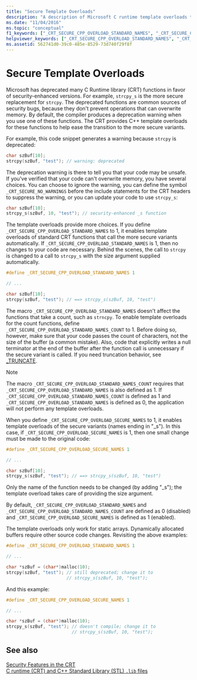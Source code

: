 ```yaml
---
title: "Secure Template Overloads"
description: "A description of Microsoft C runtime template overloads that provide security-enhanced functions."
ms.date: "11/04/2016"
ms.topic: "conceptual"
f1_keywords: ["_CRT_SECURE_CPP_OVERLOAD_STANDARD_NAMES", "_CRT_SECURE_CPP_OVERLOAD_SECURE_NAMES", "_CRT_SECURE_CPP_OVERLOAD_STANDARD_NAMES_COUNT"]
helpviewer_keywords: ["_CRT_SECURE_CPP_OVERLOAD_STANDARD_NAMES", "_CRT_SECURE_CPP_OVERLOAD_SECURE_NAMES", "_CRT_SECURE_CPP_OVERLOAD_STANDARD_NAMES_COUNT", "secure template overloads"]
ms.assetid: 562741d0-39c0-485e-8529-73d740f29f8f
---
```

# Secure Template Overloads

Microsoft has deprecated many C Runtime library (CRT) functions in favor of security-enhanced versions. For example, `strcpy_s` is the more secure replacement for `strcpy`. The deprecated functions are common sources of security bugs, because they don't prevent operations that can overwrite memory. By default, the compiler produces a deprecation warning when you use one of these functions. The CRT provides C++ template overloads for these functions to help ease the transition to the more secure variants.

For example, this code snippet generates a warning because `strcpy` is deprecated:

```cpp
char szBuf[10];
strcpy(szBuf, "test"); // warning: deprecated
```

The deprecation warning is there to tell you that your code may be unsafe. If you've verified that your code can't overwrite memory, you have several choices. You can choose to ignore the warning, you can define the symbol `_CRT_SECURE_NO_WARNINGS` before the include statements for the CRT headers to suppress the warning, or you can update your code to use `strcpy_s`:

```cpp
char szBuf[10];
strcpy_s(szBuf, 10, "test"); // security-enhanced _s function
```

The template overloads provide more choices. If you define `_CRT_SECURE_CPP_OVERLOAD_STANDARD_NAMES` to 1, it enables template overloads of standard CRT functions that call the more secure variants automatically. If `_CRT_SECURE_CPP_OVERLOAD_STANDARD_NAMES` is 1, then no changes to your code are necessary. Behind the scenes, the call to `strcpy` is changed to a call to `strcpy_s` with the size argument supplied automatically.

```cpp
#define _CRT_SECURE_CPP_OVERLOAD_STANDARD_NAMES 1

// ...

char szBuf[10];
strcpy(szBuf, "test"); // ==> strcpy_s(szBuf, 10, "test")
```

The macro `_CRT_SECURE_CPP_OVERLOAD_STANDARD_NAMES` doesn't affect the functions that take a count, such as `strncpy`. To enable template overloads for the count functions, define `_CRT_SECURE_CPP_OVERLOAD_STANDARD_NAMES_COUNT` to 1. Before doing so, however, make sure that your code passes the count of characters, not the size of the buffer (a common mistake). Also, code that explicitly writes a null terminator at the end of the buffer after the function call is unnecessary if the secure variant is called. If you need truncation behavior, see [_TRUNCATE](../c-runtime-library/truncate.md).

> [!NOTE]
> The macro `_CRT_SECURE_CPP_OVERLOAD_STANDARD_NAMES_COUNT` requires that `_CRT_SECURE_CPP_OVERLOAD_STANDARD_NAMES` is also defined as 1. If `_CRT_SECURE_CPP_OVERLOAD_STANDARD_NAMES_COUNT` is defined as 1 and `_CRT_SECURE_CPP_OVERLOAD_STANDARD_NAMES` is defined as 0, the application will not perform any template overloads.

When you define `_CRT_SECURE_CPP_OVERLOAD_SECURE_NAMES` to 1, it enables template overloads of the secure variants (names ending in "_s"). In this case, if `_CRT_SECURE_CPP_OVERLOAD_SECURE_NAMES` is 1, then one small change must be made to the original code:

```cpp
#define _CRT_SECURE_CPP_OVERLOAD_SECURE_NAMES 1

// ...

char szBuf[10];
strcpy_s(szBuf, "test"); // ==> strcpy_s(szBuf, 10, "test")
```

Only the name of the function needs to be changed (by adding "_s"); the template overload takes care of providing the size argument.

By default, `_CRT_SECURE_CPP_OVERLOAD_STANDARD_NAMES` and `_CRT_SECURE_CPP_OVERLOAD_STANDARD_NAMES_COUNT` are defined as 0 (disabled) and `_CRT_SECURE_CPP_OVERLOAD_SECURE_NAMES` is defined as 1 (enabled).

The template overloads only work for static arrays. Dynamically allocated buffers require other source code changes. Revisiting the above examples:

```cpp
#define _CRT_SECURE_CPP_OVERLOAD_STANDARD_NAMES 1

// ...

char *szBuf = (char*)malloc(10);
strcpy(szBuf, "test"); // still deprecated; change it to
                       // strcpy_s(szBuf, 10, "test");
```

And this example:

```cpp
#define _CRT_SECURE_CPP_OVERLOAD_SECURE_NAMES 1

// ...

char *szBuf = (char*)malloc(10);
strcpy_s(szBuf, "test"); // doesn't compile; change it to
                         // strcpy_s(szBuf, 10, "test");
```

## See also

[Security Features in the CRT](../c-runtime-library/security-features-in-the-crt.md)<br/>
[C runtime (CRT) and C++ Standard Library (STL) `.lib` files](../c-runtime-library/crt-library-features.md)
